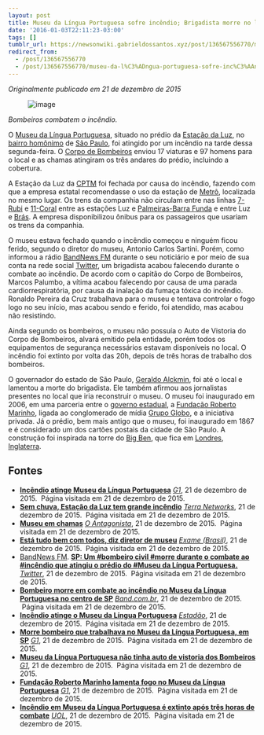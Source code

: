 ```yaml
---
layout: post
title: Museu da Língua Portuguesa sofre incêndio; Brigadista morre no local
date: '2016-01-03T22:11:23-03:00'
tags: []
tumblr_url: https://newsonwiki.gabrieldossantos.xyz/post/136567556770/museu-da-l%C3%ADngua-portuguesa-sofre-inc%C3%AAndio
redirect_from:
  - /post/136567556770
  - /post/136567556770/museu-da-l%C3%ADngua-portuguesa-sofre-inc%C3%AAndio
---
```

_Originalmente publicado em 21 de dezembro de 2015_

<figure data-orig-width="5312" data-orig-height="2988" class="tmblr-full"><img src="https://64.media.tumblr.com/7c47c67bd66602860b5f36782f5ff30e/tumblr_inline_o0ero4fzbW1qchs0q_540.jpg" alt="image" data-orig-width="5312" data-orig-height="2988"></figure>

_Bombeiros combatem o incêndio._

O [Museu da Língua Portuguesa](https://pt.wikipedia.org/wiki/Museu_da_L%C3%ADngua_Portuguesa "w:Museu da Língua Portuguesa"), situado no prédio da [Estação da Luz](https://pt.wikipedia.org/wiki/Esta%C3%A7%C3%A3o_da_Luz "w:Estação da Luz"), no [bairro homônimo](https://pt.wikipedia.org/wiki/Luz_%28bairro_de_S%C3%A3o_Paulo%29 "w:Luz (bairro de São Paulo)") de [São Paulo](https://pt.wikipedia.org/wiki/S%C3%A3o_Paulo_%28cidade%29 "w:São Paulo (cidade)"), foi atingido por um incêndio na tarde dessa segunda-feira. O [Corpo de Bombeiros](https://pt.wikipedia.org/wiki/Corpo_de_Bombeiros_Militar "w:Corpo de Bombeiros Militar") enviou 17 viaturas e 97 homens para o local e as chamas atingiram os três andares do prédio, incluindo a cobertura.

A Estação da Luz da [CPTM](https://pt.wikipedia.org/wiki/Companhia_Paulista_de_Trens_Metropolitanos "w:Companhia Paulista de Trens Metropolitanos") foi fechada por causa do incêndio, fazendo com que a empresa estatal recomendasse o uso da estação de [Metrô](https://pt.wikipedia.org/wiki/Metr%C3%B4_de_S%C3%A3o_Paulo "w:Metrô de São Paulo"), localizada no mesmo lugar. Os trens da companhia não circulam entre nas linhas [7-Rubi](https://pt.wikipedia.org/wiki/Linha_7_da_CPTM "w:Linha 7 da CPTM") e [11-Coral](https://pt.wikipedia.org/wiki/Linha_11_da_CPTM "w:Linha 11 da CPTM") entre as estações Luz e [Palmeiras-Barra Funda](https://pt.wikipedia.org/wiki/Esta%C3%A7%C3%A3o_Palmeiras-Barra_Funda "w:Estação Palmeiras-Barra Funda") e entre Luz e [Brás](https://pt.wikipedia.org/wiki/Esta%C3%A7%C3%A3o_Br%C3%A1s "w:Estação Brás"). A empresa disponibilizou ônibus para os passageiros que usariam os trens da companhia.

O museu estava fechado quando o incêndio começou e ninguém ficou ferido, segundo o diretor do museu, Antonio Carlos Sartini. Porém, como informou a rádio [BandNews FM](https://pt.wikipedia.org/wiki/BandNews_FM "w:BandNews FM") durante o seu noticiário e por meio de sua conta na rede social [Twitter](https://pt.wikipedia.org/wiki/Twitter "w:Twitter"), um brigadista acabou falecendo durante o combate ao incêndio. De acordo com o capitão do Corpo de Bombeiros, Marcos Palumbo, a vítima acabou falecendo por causa de uma parada cardiorrespiratória, por causa da inalação da fumaça tóxica do incêndio. Ronaldo Pereira da Cruz trabalhava para o museu e tentava controlar o fogo logo no seu início, mas acabou sendo e ferido, foi atendido, mas acabou não resistindo.

Ainda segundo os bombeiros, o museu não possuía o Auto de Vistoria do Corpo de Bombeiros, alvará emitido pela entidade, porém todos os equipamentos de segurança necessários estavam disponíveis no local. O incêndio foi extinto por volta das 20h, depois de três horas de trabalho dos bombeiros.

O governador do estado de São Paulo, [Geraldo Alckmin](https://pt.wikipedia.org/wiki/Geraldo_Alckmin "w:Geraldo Alckmin"), foi até o local e lamentou a morte do brigadista. Ele também afirmou aos jornalistas presentes no local que iria reconstruir o museu. O museu foi inaugurado em 2006, em uma parceria entre o [governo estadual](https://pt.wikipedia.org/wiki/Governo_do_estado_de_S%C3%A3o_Paulo "w:Governo do estado de São Paulo"), a [Fundação Roberto Marinho](https://pt.wikipedia.org/wiki/Funda%C3%A7%C3%A3o_Roberto_Marinho "w:Fundação Roberto Marinho"), ligada ao conglomerado de mídia [Grupo Globo](https://pt.wikipedia.org/wiki/Grupo_Globo "w:Grupo Globo"), e a iniciativa privada. Já o prédio, bem mais antigo que o museu, foi inaugurado em 1867 e é considerado um dos cartões postais da cidade de São Paulo. A construção foi inspirada na torre do [Big Ben](https://pt.wikipedia.org/wiki/Big_Ben "w:Big Ben"), que fica em [Londres](https://pt.wikipedia.org/wiki/Londres "w:Londres"), [Inglaterra](https://pt.wikipedia.org/wiki/Inglaterra "w:Inglaterra").

## Fontes

- **[Incêndio atinge Museu da Língua Portuguesa](http://g1.globo.com/sao-paulo/noticia/2015/12/incendio-atinge-museu-da-lingua-portuguesa-em-sp-dizem-bombeiros.html)** _[G1](https://pt.wikipedia.org/wiki/G1 "w:G1")_, 21 de dezembro de 2015. &nbsp;Página visitada em 21 de dezembro de 2015.
- **[Sem chuva, Estação da Luz tem grande incêndio](http://noticias.terra.com.br/climatempo/sem-chuva-estacao-da-luz-tem-grande-incendio,4a735bcc49fb4abb2528b3eea0ebd827if5duv31.html)** _[Terra Networks](https://pt.wikipedia.org/wiki/Terra_Networks "w:Terra Networks")_, 21 de dezembro de 2015. &nbsp;Página visitada em 21 de dezembro de 2015.
- **[Museu em chamas](http://www.oantagonista.com/posts/museu-em-chamas)** _[O Antagonista](https://pt.wikipedia.org/wiki/O_Antagonista "w:O Antagonista")_, 21 de dezembro de 2015. &nbsp;Página visitada em 21 de dezembro de 2015.
- **[Está tudo bem com todos, diz diretor de museu](http://exame.abril.com.br/brasil/noticias/esta-tudo-bem-com-todos-diz-diretor-de-museu)** _[Exame (Brasil)](https://pt.wikipedia.org/wiki/Exame_%28Brasil%29 "w:Exame (Brasil)")_, 21 de dezembro de 2015. &nbsp;Página visitada em 21 de dezembro de 2015.
- [BandNews FM](https://pt.wikipedia.org/wiki/BandNews_FM "w:BandNews FM"). **[SP: Um #bombeiro civil #morre durante o combate ao #incêndio que atingiu o prédio do #Museu da Língua Portuguesa.](https://twitter.com/radiobandnewsfm/status/679034816906530817)** _[Twitter](https://pt.wikipedia.org/wiki/Twitter "w:Twitter")_, 21 de dezembro de 2015. &nbsp;Página visitada em 21 de dezembro de 2015.
- **[Bombeiro morre em combate ao incêndio no Museu da Língua Portuguesa no centro de SP](http://noticias.band.uol.com.br/cidades/noticia/100000786555/museu-da-lingua-portuguesa-pega-fogo-.html)** _[Band.com.br](https://pt.wikipedia.org/wiki/Band.com.br "w:Band.com.br")_, 21 de dezembro de 2015. &nbsp;Página visitada em 21 de dezembro de 2015.
- **[Incêndio atinge o Museu da Língua Portuguesa](http://sao-paulo.estadao.com.br/noticias/geral,incendio-atinge-o-museu-da-lingua-portuguesa,10000005428)** _[Estadão](https://pt.wikipedia.org/wiki/Estad%C3%A3o "w:Estadão")_, 21 de dezembro de 2015. &nbsp;Página visitada em 21 de dezembro de 2015.
- **[Morre bombeiro que trabalhava no Museu da Língua Portuguesa, em SP](http://g1.globo.com/sao-paulo/noticia/2015/12/morro-bombeiro-que-trabalhava-no-museu-da-lingua-portuguesa-em-sp.html)** _[G1](https://pt.wikipedia.org/wiki/G1 "w:G1")_, 21 de dezembro de 2015. &nbsp;Página visitada em 21 de dezembro de 2015.
- **[Museu da Língua Portuguesa não tinha auto de vistoria dos Bombeiros](http://g1.globo.com/sao-paulo/noticia/2015/12/museu-da-lingua-portuguesa-nao-tinha-auto-de-vistoria-dos-bombeiros.html)** _[G1](https://pt.wikipedia.org/wiki/G1 "w:G1")_, 21 de dezembro de 2015. &nbsp;Página visitada em 21 de dezembro de 2015.
- **[Fundação Roberto Marinho lamenta fogo no Museu da Língua Portuguesa](http://g1.globo.com/sao-paulo/noticia/2015/12/fundacao-roberto-marinho-lamenta-fogo-no-museu-da-lingua-portuguesa.html)** _[G1](https://pt.wikipedia.org/wiki/G1 "w:G1")_, 21 de dezembro de 2015. &nbsp;Página visitada em 21 de dezembro de 2015.
- **[Incêndio em Museu da Língua Portuguesa é extinto após três horas de combate](http://noticias.uol.com.br/cotidiano/ultimas-noticias/2015/12/21/incendio-em-museu-da-lingua-portuguesa-e-extinto-apos-tres-horas-de-combate.htm)** _[UOL](https://pt.wikipedia.org/wiki/UOL "w:UOL")_, 21 de dezembro de 2015. &nbsp;Página visitada em 21 de dezembro de 2015.

